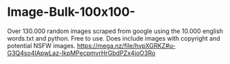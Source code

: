 # Image-Bulk-100x100-
Over 130.000 random images scraped from google using the 10.000 english words.txt and python. Free to use. Does include images with copyright and potential NSFW images. https://mega.nz/file/hvpXGRKZ#u-G3Q4so4IApwLaz-lkpMPecpmvrHrGbdPZx4joO3Ro
